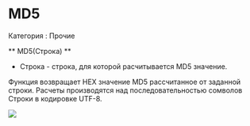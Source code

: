 ﻿
# MD5

Категория : Прочие

** MD5(Строка) **

* Строка - строка, для которой расчитывается MD5 значение.

Функция возвращает HEX значение MD5 рассчитанное от заданной строки.
Расчеты производятся над последовательностью сомволов Строки в кодировке UTF-8.

![](/mediatag>Прочие)

